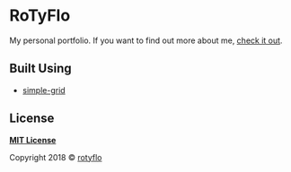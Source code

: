 # RoTyFlo

My personal portfolio. If you want to find out more about me, [check it out](https://rotyflo.github.io/).

## Built Using

- [simple-grid](https://github.com/zachacole/Simple-Grid)

## License

**[MIT License](http://badges.mit-license.org)**

Copyright 2018 © <a href="https://rotyflo.github.io" target="_blank">rotyflo</a>

